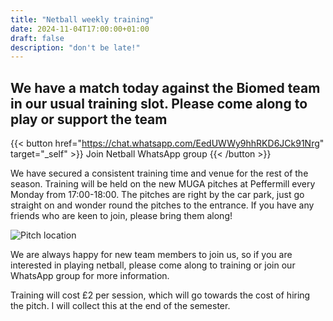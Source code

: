 ```yaml
---
title: "Netball weekly training"
date: 2024-11-04T17:00:00+01:00
draft: false
description: "don't be late!"
---
```


## We have a match today against the Biomed team in our usual training slot. Please come along to play or support the team

{{< button href="https://chat.whatsapp.com/EedUWWy9hhRKD6JCk91Nrg" target="_self" >}}
Join Netball WhatsApp group
{{< /button >}}

We have secured a consistent training time and venue for the rest of the season. Training will be held on the new MUGA pitches at Peffermill every Monday from 17:00-18:00. The pitches are right by the car park, just go straight on and wonder round the pitches to the entrance. If you have any friends who are keen to join, please bring them along!

![Pitch location](netballpitchlocation.png)

We are always happy for new team members to join us, so if you are interested in playing netball, please come along to training or join our WhatsApp group for more information.

Training will cost £2 per session, which will go towards the cost of hiring the pitch. I will collect this at the end of the semester.
